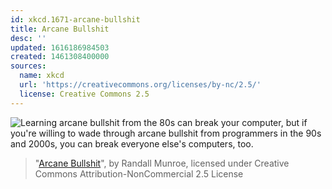 ```yaml
---
id: xkcd.1671-arcane-bullshit
title: Arcane Bullshit
desc: ''
updated: 1616186984503
created: 1461308400000
sources:
  name: xkcd
  url: 'https://creativecommons.org/licenses/by-nc/2.5/'
  license: Creative Commons 2.5
---
```

![Learning arcane bullshit from the 80s can break your computer, but if you're willing to wade through arcane bullshit from programmers in the 90s and 2000s, you can break everyone else's computers, too.](https://imgs.xkcd.com/comics/arcane_bullshit.png)
> "[Arcane Bullshit](https://xkcd.com/1671/)", by Randall Munroe, licensed under Creative Commons Attribution-NonCommercial 2.5 License
